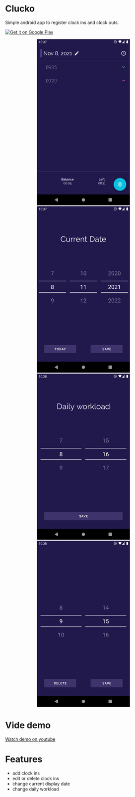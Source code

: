 # Clucko

Simple android app to register clock ins and clock outs.

<a href='https://play.google.com/store/apps/details?id=io.github.artenes.clucko'><img alt='Get it on Google Play' src='https://play.google.com/intl/en_us/badges/static/images/badges/en_badge_web_generic.png' width='200px'/></a>

<p align="middle">
	<img src="prints/screen01.png" width="300">
	<img src="prints/screen02.png" width="300">
	<img src="prints/screen03.png" width="300">
	<img src="prints/screen04.png" width="300">
</p>

# Vide demo

[Watch demo on youtube](https://www.youtube.com/watch?v=UJDdiWI9u2c)

# Features

- add clock ins
- edit or delete clock ins
- change current display date
- change daily workload